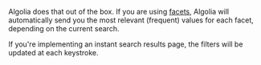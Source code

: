 Algolia does that out of the box. If you are using [facets](https://www.algolia.com/doc/ruby#faceting), Algolia will automatically send you the most relevant (frequent) values for each facet, depending on the current search.

If you're implementing an instant search results page, the filters will be updated at each keystroke.